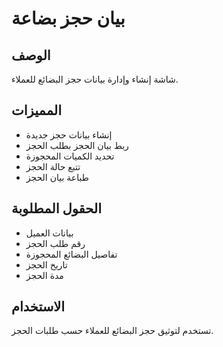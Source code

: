 # بيان حجز بضاعة

## الوصف
شاشة إنشاء وإدارة بيانات حجز البضائع للعملاء.

## المميزات
- إنشاء بيانات حجز جديدة
- ربط بيان الحجز بطلب الحجز
- تحديد الكميات المحجوزة
- تتبع حالة الحجز
- طباعة بيان الحجز

## الحقول المطلوبة
- بيانات العميل
- رقم طلب الحجز
- تفاصيل البضائع المحجوزة
- تاريخ الحجز
- مدة الحجز

## الاستخدام
تستخدم لتوثيق حجز البضائع للعملاء حسب طلبات الحجز.
